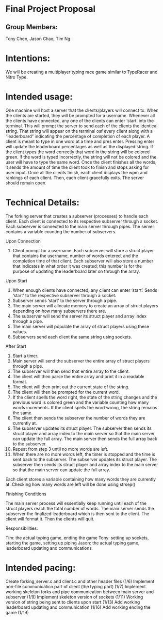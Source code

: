 # Final Project Proposal

## Group Members:

Tony Chen, Jason Chao, Tim Ng
       
# Intentions:

We will be creating a multiplayer typing race game similar to TypeRacer and Nitro Type.
    
# Intended usage:

One machine will host a server that the clients/players will connect to. When the clients are started, they will be prompted for a username. Whenever all the clients have connected, any one of the clients can enter ‘start’ into the terminal. This will prompt the server to send each of the clients the identical string. That string will appear on the terminal osf every client along with a “leaderboard” indicating the percentage of completion of each player. A client is meant to type in one word at a time and pres enter. Pressing enter will update the leaderboard percentages as well as the displayed string. If the client types the word correctly that word in the string will be colored green. If the word is typed incorrectly, the string will not be colored and the user will have to type the same word. Once the client finishes all the words, it sends the amount of time the client took to finish and stops asking for user input. Once all the clients finish, each client displays the wpm and rankings of each client. Then, each client gracefully exits. The server should remain open. 

  
# Technical Details:

The forking server that creates a subserver (processes) to handle each client. Each client is connected to its respective subserver through a socket. Each subserver is connected to the main server through pipes. The server contains a variable counting the number of subservers.

Upon Connection

1) Client prompt for a username. 
Each subserver will store a struct player that contains the username, number of words entered, and the completion time of that client. Each subserver will also store a number that indicates in what order it was created; this number is for the purpose of updating the leaderboard later on through the array. 

Upon Start

1) When enough clients have connected, any client can enter ‘start’. Sends ‘start’ to the respective subserver through a socket.
2) Subserver sends ‘start’ to the server through a pipe.
3) The main server will allocate memory to create an array of struct players depending on how many subservers there are.
4) The subserver will send the server its struct player and array index through a pipe.
5) The main server will populate the array of struct players using these values. 
6) Subservers send each client the same string using sockets. 

After Start

1) Start a timer. 
2) Main server will send the subserver the entire array of struct players through a pipe. 
3) The subserver will then send that entire array to the client. 
4) The client will then parse the entire array and print it in a readable format. 
5) The client will then print out the current state of the string. 
6) The client will then be prompted for the current word. 
7) If the client spells the word right, the state of the string changes and the previous word is colored green and the variable counting how many words increments. If the client spells the word wrong, the string remains the same. 
8) The client then sends the subserver the number of words they are currently at. 
9) The subserver updates its struct player. The subserver then sends its struct player and array index to the main server so that the main server can update the full array. The main server then sends the full array back to the subserver. 
10) Repeat from step 3 until no more words are left. 
11) When there are no more words left, the timer is stopped and the time is sent back to the subserver. The subserver updates its struct player. The subserver then sends its struct player and array index to the main server so that the main server can update the full array. 

Each client stores a variable containing how many words they are currently at. 
Checking how many words are left will be done using strsep()

Finishing Conditions

The main server process will essentially keep running until each of the struct players reach the total number of words. The main server sends the subserver the finalized leaderboard which is then sent to the client. The client will format it. Then the clients will quit. 


Responsibilities: 

Tim: the actual typing game, ending the game
Tony: setting up sockets, starting the game, setting up piping
Jason: the actual typing game, leaderboard updating and communications

# Intended pacing:

Create forking_server.c and client.c and other header files (1/6)
Implement non-file communication part of client (the typing part) (1/7)
Implement working skeleton forks and pipe communication between main server and subserver (1/9)
Implement skeleton version of sockets (1/11)
Working version of string being sent to clients upon start (1/13)
Add working leaderboard updating and communication (1/16)
Add working ending the game (1/19)

